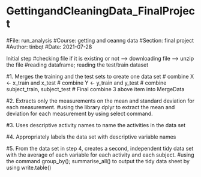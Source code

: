 # GettingandCleaningData_FinalProject

#File: run_analysis
#Course: getting and ceanng data
#Section:  final project
#Author: tinbqt 
#Date: 2021-07-28

Initial step
#checking file if it is existing or not -->  downloading file --> unzip the file
#reading dataframe; reading the test/train dataset

#1. Merges the training and the test sets to create one data set
    # combine X <- x_train and x_test
    # combine Y <- y_train and y_test
    # combine subject_train, subject_test
    # Final combine 3 above item into MergeData

#2. Extracts only the measurements on the mean and standard deviation for each measurement. 
    #using the library dplyr to extract the mean and deviation for each measurement by using select command.
    
#3. Uses descriptive activity names to name the activities in the data set

#4. Appropriately labels the data set with descriptive variable names

#5. From the data set in step 4, creates a second, independent tidy data set with the average of each variable for each activity and each subject.
    #using the command group_by(); summarise_all() to output the tidy data sheet by using write.table()
